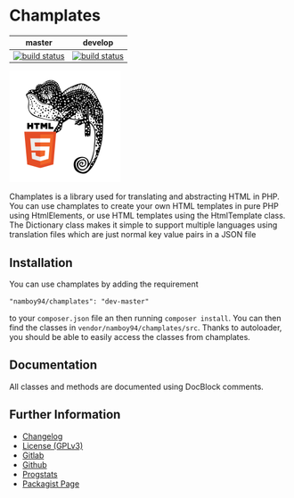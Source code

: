 # Champlates

|master|develop|
|:----:|:-----:|
|[![build status](https://gitlab.namibsun.net/php/champlates/champlates/badges/master/build.svg)](https://gitlab.namibsun.net/php/champlates/champlates/commits/master)|[![build status](https://gitlab.namibsun.net/php/champlates/champlates/badges/develop/build.svg)](https://gitlab.namibsun.net/php/champlates/champlates/commits/develop)|

![Logo](resources/logo/logo-readme.png)

Champlates is a library used for translating and abstracting HTML
in PHP. You can use champlates to create your own HTML templates in pure
PHP using HtmlElements, or use HTML templates using the HtmlTemplate class.
The Dictionary class makes it simple to support multiple languages using
translation files which are just normal key value pairs in a JSON file

## Installation

You can use champlates by adding the requirement

    "namboy94/champlates": "dev-master"
    
to your `composer.json` file an then running `composer install`. You can then
find the classes in `vendor/namboy94/champlates/src`. Thanks to autoloader,
you should be able to easily access the classes from champlates.

## Documentation

All classes and methods are documented using DocBlock comments.

## Further Information

* [Changelog](CHANGELOG)
* [License (GPLv3)](LICENSE)
* [Gitlab](https://gitlab.namibsun.net/php/champlates/champlates)
* [Github](https://github.com/namboy94/champlates)
* [Progstats](https://progstats.namibsun.net/projects/champlates)
* [Packagist Page](https://packagist.org/packages/namboy94/champlates)
